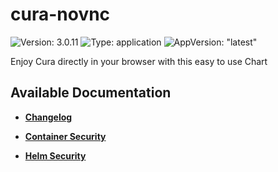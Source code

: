 # cura-novnc

![Version: 3.0.11](https://img.shields.io/badge/Version-3.0.11-informational?style=flat-square) ![Type: application](https://img.shields.io/badge/Type-application-informational?style=flat-square) ![AppVersion: "latest"](https://img.shields.io/badge/AppVersion-"latest"-informational?style=flat-square)

Enjoy Cura directly in your browser with this easy to use Chart

## Available Documentation

- [**Changelog**](CHANGELOG)

- [**Container Security**](container-security)

- [**Helm Security**](helm-security)

